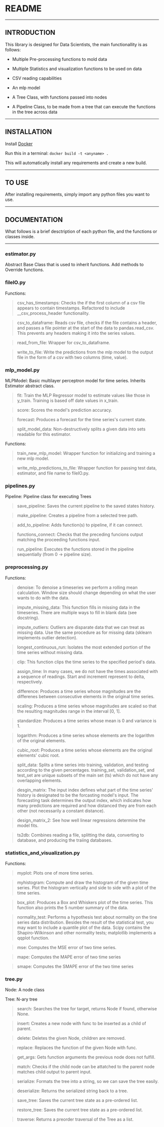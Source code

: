 # README

---

## INTRODUCTION

This library is designed for Data Scientists, the main functionallity is as follows:

* Multiple Pre-processing functions to mold data

* Multiple Statistics and visualization functions to be used on data

* CSV reading capabilities

* An mlp model

* A Tree Class, with functions passed into nodes

* A Pipeline Class, to be made from a tree that can execute the functions in the tree across data

---

## INSTALLATION

Install [Docker](https://www.docker.com/get-started)

Run this in a terminal: ```docker build -t <anyname> .```

This will automatically install any requirements and create a new build.

---

## TO USE

After installing requirements, simply import any python files you want to use.

---

## DOCUMENTATION

What follows is a brief desctription of each python file, and the functions or classes inside.

---

### estimator.py
Abstract Base Class that is used to inherit functions. Add methods to Override functions.

### fileIO.py
Functions:
> csv_has_timestamps: Checks the if the first column of a csv file appears to contain timestamps. Refactored to include __csv_process_header functionality.

> csv_to_dataframe: Reads csv file, checks if the file contains a header, and passes a file pointer at the start of the data to pandas.read_csv. This prevents any headers making it into the series values.

> read_from_file: Wrapper for csv_to_dataframe.

> write_to_file: Write the predictions from the mlp model to the output file in the form of a csv with two columns (time, value).

### mlp_model.py
MLPModel: Basic multilayer perceptron model for time series. Inherits Estimator abstract class.
> fit: Train the MLP Regressor model to estimate values like those in y_train. Training is based off date values in x_train.

> score: Scores the model's prediction accuracy.

> forecast: Produces a forecast for the time series's current state.

> split_model_data: Non-destructively splits a given data into sets readable for this estimator.

Functions:
> train_new_mlp_model: Wrapper function for initializing and training a new mlp model.

> write_mlp_predictions_to_file: Wrapper function for passing test data, estimator, and file name to fileIO.py.

### pipelines.py
Pipeline: Pipeline class for executing Trees
> save_pipeline: Saves the current pipeline to the saved states history.

> make_pipeline: Creates a pipeline from a selected tree path.

> add_to_pipeline: Adds function(s) to pipeline, if it can connect.

> functions_connect: Checks that the preceding funcions output matching the proceeding functions input.

> run_pipeline: Executes the functions stored in the pipeline sequentially (from 0 -> pipeline size).

### preprocessing.py
Functions:
> denoise: To denoise a timeseries we perform a rolling mean calculation. Window size should change depending on what the user wants to do with the data.

> impute_missing_data: This function fills in missing data in the timeseries. There are multiple ways to fill in blank data (see docstring).

> impute_outliers: Outliers are disparate data that we can treat as missing data. Use the same procedure as for missing data (sklearn implements outlier detection).

> longest_continuous_run: Isolates the most extended portion of the time series without missing data.

> clip: This function clips the time series to the specified period's data.

> assign_time: In many cases, we do not have the times associated with a sequence of readings. Start and increment represent to delta, respectively.

> difference: Produces a time series whose magnitudes are the differenes between consecutive elements in the original time series.

> scaling: Produces a time series whose magnitudes are scaled so that the resulting magnitudes range in the interval [0, 1].

> standardize: Produces a time series whose mean is 0 and variance is 1.

> logarithm: Produces a time series whose elements are the logarithm of the original elements.

> cubic_root: Produces a time series whose elements are the original elements' cubic root.

> split_data: Splits a time series into training, validation, and testing according to the given percentages. training_set, validation_set, and test_set are unique subsets of the main set (ts) which do not have any overlapping elements.

> desgin_matrix: The input index defines what part of the time series' history is designated to be the forcasting model's input. The forecasting task determines the output index, which indicates how many predictions are required and how distanced they are from each other (not necessarily a constant distance).

> design_matrix_2: See how well linear regressions determine the model fits.

> ts2db: Combines reading a file, splitting the data, converting to database, and producing the traiing databases.

### statistics_and_visualization.py
Functions:
> myplot: Plots one of more time series.

> myhistogram: Compute and draw the histogram of the given time series. Plot the histogram vertically and side to side with a plot of the time series.

> box_plot: Produces a Box and Whiskers plot of the time series. This function also prints the 5 number summary of the data.

> normality_test: Performs a hypothesis test about normality on the tine series data distribution. Besides the result of the statistical test, you may want to include a quantile plot of the data. Scipy contains the Shapiro-Wilkinson and other normality tests; matplotlib implements a qqplot function. 

> mse: Computes the MSE error of two time series.

> mape: Computes the MAPE error of two time series

> smape: Computes the SMAPE error of the two time series

### tree.py
Node: A node class

Tree: N-ary tree
> search: Searches the tree for target, returns Node if found, otherwise None.

> insert: Creates a new node with func to be inserted as a child of parent.

> delete: Deletes the given Node, children are removed.

> replace: Replaces the function of the given Node with func.

> get_args: Gets function arguments the previous node does not fulfill.

> match: Checks if the child node can be attatched to the parent node matches child output to parent input.

> serialize: Formats the tree into a string, so we can save the tree easily.

> deserialize: Returns the serialized string back to a tree.

> save_tree: Saves the current tree state as a pre-ordered list.

> restore_tree: Saves the current tree state as a pre-ordered list.

> traverse: Returns a preorder traversal of the Tree as a list.
